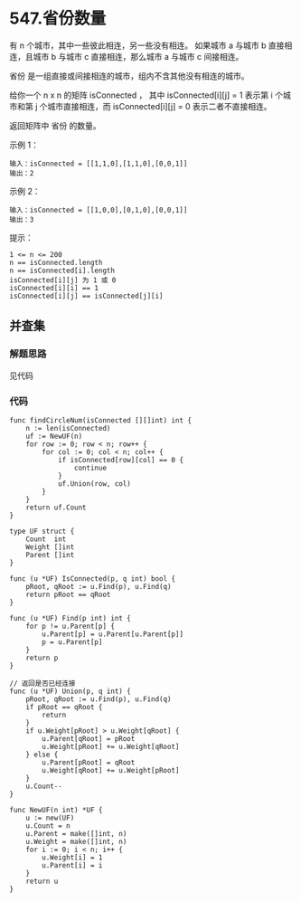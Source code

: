 #  547.省份数量
有 n 个城市，其中一些彼此相连，另一些没有相连。
如果城市 a 与城市 b 直接相连，且城市 b 与城市 c 直接相连，那么城市 a 与城市 c 间接相连。

省份 是一组直接或间接相连的城市，组内不含其他没有相连的城市。

给你一个 n x n 的矩阵 isConnected ，
其中 isConnected[i][j] = 1 表示第 i 个城市和第 j 个城市直接相连，而 isConnected[i][j] = 0 表示二者不直接相连。

返回矩阵中 省份 的数量。

示例 1：
```
输入：isConnected = [[1,1,0],[1,1,0],[0,0,1]]
输出：2
```
示例 2：
```
输入：isConnected = [[1,0,0],[0,1,0],[0,0,1]]
输出：3
```

提示：
```
1 <= n <= 200
n == isConnected.length
n == isConnected[i].length
isConnected[i][j] 为 1 或 0
isConnected[i][i] == 1
isConnected[i][j] == isConnected[j][i]
```

## 并查集
### 解题思路
见代码

### 代码

```golang
func findCircleNum(isConnected [][]int) int {
	n := len(isConnected)
	uf := NewUF(n)
	for row := 0; row < n; row++ {
		for col := 0; col < n; col++ {
			if isConnected[row][col] == 0 {
				continue
			}
			uf.Union(row, col)
		}
	}
	return uf.Count
}

type UF struct {
	Count  int
	Weight []int
	Parent []int
}

func (u *UF) IsConnected(p, q int) bool {
	pRoot, qRoot := u.Find(p), u.Find(q)
	return pRoot == qRoot
}

func (u *UF) Find(p int) int {
	for p != u.Parent[p] {
		u.Parent[p] = u.Parent[u.Parent[p]]
		p = u.Parent[p]
	}
	return p
}

// 返回是否已经连接
func (u *UF) Union(p, q int) {
	pRoot, qRoot := u.Find(p), u.Find(q)
	if pRoot == qRoot {
		return
	}
	if u.Weight[pRoot] > u.Weight[qRoot] {
		u.Parent[qRoot] = pRoot
		u.Weight[pRoot] += u.Weight[qRoot]
	} else {
		u.Parent[pRoot] = qRoot
		u.Weight[qRoot] += u.Weight[pRoot]
	}
	u.Count--
}

func NewUF(n int) *UF {
	u := new(UF)
	u.Count = n
	u.Parent = make([]int, n)
	u.Weight = make([]int, n)
	for i := 0; i < n; i++ {
		u.Weight[i] = 1
		u.Parent[i] = i
	}
	return u
}

```
